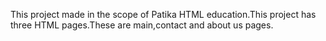 This project made in the scope of Patika HTML education.This project has three HTML pages.These are main,contact and about us pages.
